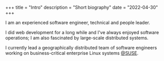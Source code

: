 +++
title = "Intro"
description = "Short biography"
date = "2022-04-30"
+++

I am an experienced software engineer, technical and people leader.

I did web development for a long while and I've always enjoyed software operations; I am also fascinated by large-scale distributed systems.

I currently lead a geographically distributed team of software engineers working on business-critical enterprise Linux systems [@SUSE](https://www.suse.com).


